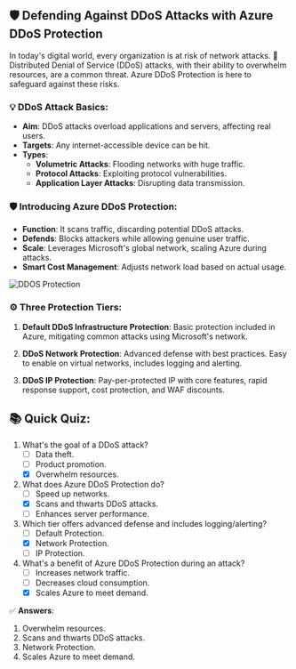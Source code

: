 ## 🛡️ Defending Against DDoS Attacks with Azure DDoS Protection

In today's digital world, every organization is at risk of network attacks. 🎯 Distributed Denial of Service (DDoS) attacks, with their ability to overwhelm resources, are a common threat. Azure DDoS Protection is here to safeguard against these risks.

### 💡 DDoS Attack Basics:

- **Aim**: DDoS attacks overload applications and servers, affecting real users.
- **Targets**: Any internet-accessible device can be hit.
- **Types**:
  - **Volumetric Attacks**: Flooding networks with huge traffic.
  - **Protocol Attacks**: Exploiting protocol vulnerabilities.
  - **Application Layer Attacks**: Disrupting data transmission.

### 🛡️ Introducing Azure DDoS Protection:

- **Function**: It scans traffic, discarding potential DDoS attacks.
- **Defends**: Blocks attackers while allowing genuine user traffic.
- **Scale**: Leverages Microsoft's global network, scaling Azure during attacks.
- **Smart Cost Management**: Adjusts network load based on actual usage.

![DDOS Protection](https://learn.microsoft.com/en-us/training/wwl-sci/describe-basic-security-capabilities-azure/media/2-network-flow.png)
### ⚙️ Three Protection Tiers:

1. **Default DDoS Infrastructure Protection**: Basic protection included in Azure, mitigating common attacks using Microsoft's network.

2. **DDoS Network Protection**: Advanced defense with best practices. Easy to enable on virtual networks, includes logging and alerting.

3. **DDoS IP Protection**: Pay-per-protected IP with core features, rapid response support, cost protection, and WAF discounts.

## 📚 Quick Quiz:

1. What's the goal of a DDoS attack?
   - [ ] Data theft.
   - [ ] Product promotion.
   - [x] Overwhelm resources.

2. What does Azure DDoS Protection do?
   - [ ] Speed up networks.
   - [x] Scans and thwarts DDoS attacks.
   - [ ] Enhances server performance.

3. Which tier offers advanced defense and includes logging/alerting?
   - [ ] Default Protection.
   - [x] Network Protection.
   - [ ] IP Protection.

4. What's a benefit of Azure DDoS Protection during an attack?
   - [ ] Increases network traffic.
   - [ ] Decreases cloud consumption.
   - [x] Scales Azure to meet demand.

✅ **Answers**:

1. Overwhelm resources.
2. Scans and thwarts DDoS attacks.
3. Network Protection.
4. Scales Azure to meet demand.